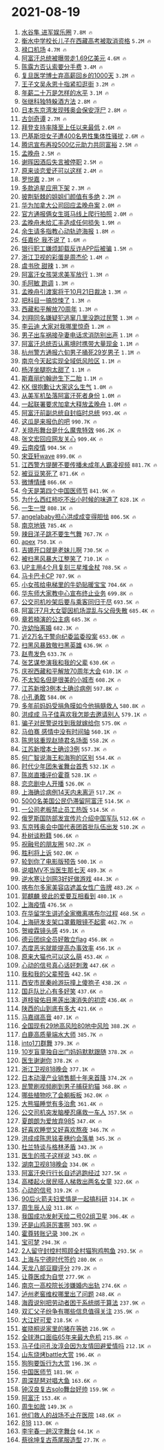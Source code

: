 # 2021-08-19

1. [水谷隼 进军娱乐圈](https://s.weibo.com/weibo?q=%E6%B0%B4%E8%B0%B7%E9%9A%BC%20%E8%BF%9B%E5%86%9B%E5%A8%B1%E4%B9%90%E5%9C%88&Refer=top) `7.8M 🔥`
1. [衡水中学校长儿子在西藏高考被取消资格](https://s.weibo.com/weibo?q=%23%E8%A1%A1%E6%B0%B4%E4%B8%AD%E5%AD%A6%E6%A0%A1%E9%95%BF%E5%84%BF%E5%AD%90%E5%9C%A8%E8%A5%BF%E8%97%8F%E9%AB%98%E8%80%83%E8%A2%AB%E5%8F%96%E6%B6%88%E8%B5%84%E6%A0%BC%23&Refer=top) `5.2M 🔥`
1. [禄口机场](https://s.weibo.com/weibo?q=%E7%A6%84%E5%8F%A3%E6%9C%BA%E5%9C%BA&Refer=top) `4.7M 🔥`
1. [阿富汗总统被曝带走1.69亿美元](https://s.weibo.com/weibo?q=%23%E9%98%BF%E5%AF%8C%E6%B1%97%E6%80%BB%E7%BB%9F%E8%A2%AB%E6%9B%9D%E5%B8%A6%E8%B5%B01.69%E4%BA%BF%E7%BE%8E%E5%85%83%23&Refer=top) `4.6M 🔥`
1. [陈露方否认索要分手费](https://s.weibo.com/weibo?q=%E9%99%88%E9%9C%B2%E6%96%B9%E5%90%A6%E8%AE%A4%E7%B4%A2%E8%A6%81%E5%88%86%E6%89%8B%E8%B4%B9&Refer=top) `3.4M 🔥`
1. [复旦医学博士弃高薪回乡的1000天](https://s.weibo.com/weibo?q=%23%E5%A4%8D%E6%97%A6%E5%8C%BB%E5%AD%A6%E5%8D%9A%E5%A3%AB%E5%BC%83%E9%AB%98%E8%96%AA%E5%9B%9E%E4%B9%A1%E7%9A%841000%E5%A4%A9%23&Refer=top) `3.2M 🔥`
1. [王子文吴永恩十指紧扣逛街](https://s.weibo.com/weibo?q=%23%E7%8E%8B%E5%AD%90%E6%96%87%E5%90%B4%E6%B0%B8%E6%81%A9%E5%8D%81%E6%8C%87%E7%B4%A7%E6%89%A3%E9%80%9B%E8%A1%97%23&Refer=top) `3.2M 🔥`
1. [年薪二十万是怎样的水平](https://s.weibo.com/weibo?q=%23%E5%B9%B4%E8%96%AA%E4%BA%8C%E5%8D%81%E4%B8%87%E6%98%AF%E6%80%8E%E6%A0%B7%E7%9A%84%E6%B0%B4%E5%B9%B3%23&Refer=top) `3.1M 🔥`
1. [张继科独特躲酒方法](https://s.weibo.com/weibo?q=%23%E5%BC%A0%E7%BB%A7%E7%A7%91%E7%8B%AC%E7%89%B9%E8%BA%B2%E9%85%92%E6%96%B9%E6%B3%95%23&Refer=top) `2.8M 🔥`
1. [日本东京湾发现残奥会保安浮尸](https://s.weibo.com/weibo?q=%23%E6%97%A5%E6%9C%AC%E4%B8%9C%E4%BA%AC%E6%B9%BE%E5%8F%91%E7%8E%B0%E6%AE%8B%E5%A5%A5%E4%BC%9A%E4%BF%9D%E5%AE%89%E6%B5%AE%E5%B0%B8%23&Refer=top) `2.8M 🔥`
1. [古剑奇谭](https://s.weibo.com/weibo?q=%E5%8F%A4%E5%89%91%E5%A5%87%E8%B0%AD&Refer=top) `2.7M 🔥`
1. [拜登支持率降至上任以来最低](https://s.weibo.com/weibo?q=%23%E6%8B%9C%E7%99%BB%E6%94%AF%E6%8C%81%E7%8E%87%E9%99%8D%E8%87%B3%E4%B8%8A%E4%BB%BB%E4%BB%A5%E6%9D%A5%E6%9C%80%E4%BD%8E%23&Refer=top) `2.6M 🔥`
1. [巴基斯坦女子遭400名男性集体性骚扰](https://s.weibo.com/weibo?q=%23%E5%B7%B4%E5%9F%BA%E6%96%AF%E5%9D%A6%E5%A5%B3%E5%AD%90%E9%81%AD400%E5%90%8D%E7%94%B7%E6%80%A7%E9%9B%86%E4%BD%93%E6%80%A7%E9%AA%9A%E6%89%B0%23&Refer=top) `2.6M 🔥`
1. [腾讯宣布再投500亿元助力共同富裕](https://s.weibo.com/weibo?q=%23%E8%85%BE%E8%AE%AF%E5%AE%A3%E5%B8%83%E5%86%8D%E6%8A%95500%E4%BA%BF%E5%85%83%E5%8A%A9%E5%8A%9B%E5%85%B1%E5%90%8C%E5%AF%8C%E8%A3%95%23&Refer=top) `2.5M 🔥`
1. [孟晚舟](https://s.weibo.com/weibo?q=%E5%AD%9F%E6%99%9A%E8%88%9F&Refer=top) `2.5M 🔥`
1. [谢晖因酒后失言被停职](https://s.weibo.com/weibo?q=%23%E8%B0%A2%E6%99%96%E5%9B%A0%E9%85%92%E5%90%8E%E5%A4%B1%E8%A8%80%E8%A2%AB%E5%81%9C%E8%81%8C%23&Refer=top) `2.5M 🔥`
1. [原来谈恋爱还可以这样](https://s.weibo.com/weibo?q=%23%E5%8E%9F%E6%9D%A5%E8%B0%88%E6%81%8B%E7%88%B1%E8%BF%98%E5%8F%AF%E4%BB%A5%E8%BF%99%E6%A0%B7%23&Refer=top) `2.4M 🔥`
1. [罗悦嘉](https://s.weibo.com/weibo?q=%E7%BD%97%E6%82%A6%E5%98%89&Refer=top) `2.3M 🔥`
1. [多款追星应用下架](https://s.weibo.com/weibo?q=%23%E5%A4%9A%E6%AC%BE%E8%BF%BD%E6%98%9F%E5%BA%94%E7%94%A8%E4%B8%8B%E6%9E%B6%23&Refer=top) `2.3M 🔥`
1. [披荆斩棘的姐姐们颜值有多绝](https://s.weibo.com/weibo?q=%23%E6%8A%AB%E8%8D%86%E6%96%A9%E6%A3%98%E7%9A%84%E5%A7%90%E5%A7%90%E4%BB%AC%E9%A2%9C%E5%80%BC%E6%9C%89%E5%A4%9A%E7%BB%9D%23&Refer=top) `2.2M 🔥`
1. [华为加拿大公司回应孟晚舟案](https://s.weibo.com/weibo?q=%23%E5%8D%8E%E4%B8%BA%E5%8A%A0%E6%8B%BF%E5%A4%A7%E5%85%AC%E5%8F%B8%E5%9B%9E%E5%BA%94%E5%AD%9F%E6%99%9A%E8%88%9F%E6%A1%88%23&Refer=top) `2.0M 🔥`
1. [官方通报俩女生斑马线上爬行拍照](https://s.weibo.com/weibo?q=%E5%AE%98%E6%96%B9%E9%80%9A%E6%8A%A5%E4%BF%A9%E5%A5%B3%E7%94%9F%E6%96%91%E9%A9%AC%E7%BA%BF%E4%B8%8A%E7%88%AC%E8%A1%8C%E6%8B%8D%E7%85%A7&Refer=top) `2.0M 🔥`
1. [孟晚舟未给汇丰造成任何损失](https://s.weibo.com/weibo?q=%23%E5%AD%9F%E6%99%9A%E8%88%9F%E6%9C%AA%E7%BB%99%E6%B1%87%E4%B8%B0%E9%80%A0%E6%88%90%E4%BB%BB%E4%BD%95%E6%8D%9F%E5%A4%B1%23&Refer=top) `1.9M 🔥`
1. [余生请多指教心动轨迹海报](https://s.weibo.com/weibo?q=%23%E4%BD%99%E7%94%9F%E8%AF%B7%E5%A4%9A%E6%8C%87%E6%95%99%E5%BF%83%E5%8A%A8%E8%BD%A8%E8%BF%B9%E6%B5%B7%E6%8A%A5%23&Refer=top) `1.8M 🔥`
1. [任嘉伦 我不说了](https://s.weibo.com/weibo?q=%E4%BB%BB%E5%98%89%E4%BC%A6%20%E6%88%91%E4%B8%8D%E8%AF%B4%E4%BA%86&Refer=top) `1.6M 🔥`
1. [银行职工嫌烦卸载反诈APP后被骗](https://s.weibo.com/weibo?q=%23%E9%93%B6%E8%A1%8C%E8%81%8C%E5%B7%A5%E5%AB%8C%E7%83%A6%E5%8D%B8%E8%BD%BD%E5%8F%8D%E8%AF%88APP%E5%90%8E%E8%A2%AB%E9%AA%97%23&Refer=top) `1.5M 🔥`
1. [浙江卫视的彩蛋是周杰伦](https://s.weibo.com/weibo?q=%E6%B5%99%E6%B1%9F%E5%8D%AB%E8%A7%86%E7%9A%84%E5%BD%A9%E8%9B%8B%E6%98%AF%E5%91%A8%E6%9D%B0%E4%BC%A6&Refer=top) `1.4M 🔥`
1. [虞书欣 甜辣](https://s.weibo.com/weibo?q=%E8%99%9E%E4%B9%A6%E6%AC%A3%20%E7%94%9C%E8%BE%A3&Refer=top) `1.3M 🔥`
1. [阿富汗女孩哭求美军放行](https://s.weibo.com/weibo?q=%23%E9%98%BF%E5%AF%8C%E6%B1%97%E5%A5%B3%E5%AD%A9%E5%93%AD%E6%B1%82%E7%BE%8E%E5%86%9B%E6%94%BE%E8%A1%8C%23&Refer=top) `1.3M 🔥`
1. [毛阿敏 跑调](https://s.weibo.com/weibo?q=%E6%AF%9B%E9%98%BF%E6%95%8F%20%E8%B7%91%E8%B0%83&Refer=top) `1.3M 🔥`
1. [孟晚舟引渡案将于10月21日裁决](https://s.weibo.com/weibo?q=%23%E5%AD%9F%E6%99%9A%E8%88%9F%E5%BC%95%E6%B8%A1%E6%A1%88%E5%B0%86%E4%BA%8E10%E6%9C%8821%E6%97%A5%E8%A3%81%E5%86%B3%23&Refer=top) `1.3M 🔥`
1. [把科目一搞惊悚了](https://s.weibo.com/weibo?q=%23%E6%8A%8A%E7%A7%91%E7%9B%AE%E4%B8%80%E6%90%9E%E6%83%8A%E6%82%9A%E4%BA%86%23&Refer=top) `1.3M 🔥`
1. [西藏和平解放70周年](https://s.weibo.com/weibo?q=%23%E8%A5%BF%E8%97%8F%E5%92%8C%E5%B9%B3%E8%A7%A3%E6%94%BE70%E5%91%A8%E5%B9%B4%23&Refer=top) `1.3M 🔥`
1. [刘翔同名嫌疑犯逃窜几里没跑过民警](https://s.weibo.com/weibo?q=%23%E5%88%98%E7%BF%94%E5%90%8C%E5%90%8D%E5%AB%8C%E7%96%91%E7%8A%AF%E9%80%83%E7%AA%9C%E5%87%A0%E9%87%8C%E6%B2%A1%E8%B7%91%E8%BF%87%E6%B0%91%E8%AD%A6%23&Refer=top) `1.3M 🔥`
1. [李云迪 大家对我哪里惊奇](https://s.weibo.com/weibo?q=%E6%9D%8E%E4%BA%91%E8%BF%AA%20%E5%A4%A7%E5%AE%B6%E5%AF%B9%E6%88%91%E5%93%AA%E9%87%8C%E6%83%8A%E5%A5%87&Refer=top) `1.2M 🔥`
1. [男子出车祸接孕妻电话求消防别出声](https://s.weibo.com/weibo?q=%23%E7%94%B7%E5%AD%90%E5%87%BA%E8%BD%A6%E7%A5%B8%E6%8E%A5%E5%AD%95%E5%A6%BB%E7%94%B5%E8%AF%9D%E6%B1%82%E6%B6%88%E9%98%B2%E5%88%AB%E5%87%BA%E5%A3%B0%23&Refer=top) `1.1M 🔥`
1. [阿富汗总统否认离境时携带大量现金](https://s.weibo.com/weibo?q=%23%E9%98%BF%E5%AF%8C%E6%B1%97%E6%80%BB%E7%BB%9F%E5%90%A6%E8%AE%A4%E7%A6%BB%E5%A2%83%E6%97%B6%E6%90%BA%E5%B8%A6%E5%A4%A7%E9%87%8F%E7%8E%B0%E9%87%91%23&Refer=top) `1.1M 🔥`
1. [杭州警方通报六旬男子捅死29岁男子](https://s.weibo.com/weibo?q=%23%E6%9D%AD%E5%B7%9E%E8%AD%A6%E6%96%B9%E9%80%9A%E6%8A%A5%E5%85%AD%E6%97%AC%E7%94%B7%E5%AD%90%E6%8D%85%E6%AD%BB29%E5%B2%81%E7%94%B7%E5%AD%90%23&Refer=top) `1.1M 🔥`
1. [南京今天起实现全域低风险区](https://s.weibo.com/weibo?q=%23%E5%8D%97%E4%BA%AC%E4%BB%8A%E5%A4%A9%E8%B5%B7%E5%AE%9E%E7%8E%B0%E5%85%A8%E5%9F%9F%E4%BD%8E%E9%A3%8E%E9%99%A9%E5%8C%BA%23&Refer=top) `1.1M 🔥`
1. [杨洋坐腿抱太甜了](https://s.weibo.com/weibo?q=%23%E6%9D%A8%E6%B4%8B%E5%9D%90%E8%85%BF%E6%8A%B1%E5%A4%AA%E7%94%9C%E4%BA%86%23&Refer=top) `1.1M 🔥`
1. [斯嘉丽约翰逊生下二胎](https://s.weibo.com/weibo?q=%23%E6%96%AF%E5%98%89%E4%B8%BD%E7%BA%A6%E7%BF%B0%E9%80%8A%E7%94%9F%E4%B8%8B%E4%BA%8C%E8%83%8E%23&Refer=top) `1.1M 🔥`
1. [KK 很抱歉让大家这么生气](https://s.weibo.com/weibo?q=KK%20%E5%BE%88%E6%8A%B1%E6%AD%89%E8%AE%A9%E5%A4%A7%E5%AE%B6%E8%BF%99%E4%B9%88%E7%94%9F%E6%B0%94&Refer=top) `1.0M 🔥`
1. [从美军机坠落阿富汗死者身份](https://s.weibo.com/weibo?q=%23%E4%BB%8E%E7%BE%8E%E5%86%9B%E6%9C%BA%E5%9D%A0%E8%90%BD%E9%98%BF%E5%AF%8C%E6%B1%97%E6%AD%BB%E8%80%85%E8%BA%AB%E4%BB%BD%23&Refer=top) `1.0M 🔥`
1. [一起联署要求加拿大释放孟晚舟](https://s.weibo.com/weibo?q=%23%E4%B8%80%E8%B5%B7%E8%81%94%E7%BD%B2%E8%A6%81%E6%B1%82%E5%8A%A0%E6%8B%BF%E5%A4%A7%E9%87%8A%E6%94%BE%E5%AD%9F%E6%99%9A%E8%88%9F%23&Refer=top) `1.0M 🔥`
1. [阿富汗前副总统自封临时总统](https://s.weibo.com/weibo?q=%23%E9%98%BF%E5%AF%8C%E6%B1%97%E5%89%8D%E5%89%AF%E6%80%BB%E7%BB%9F%E8%87%AA%E5%B0%81%E4%B8%B4%E6%97%B6%E6%80%BB%E7%BB%9F%23&Refer=top) `993.4K 🔥`
1. [这瓜是来报仇的吧](https://s.weibo.com/weibo?q=%23%E8%BF%99%E7%93%9C%E6%98%AF%E6%9D%A5%E6%8A%A5%E4%BB%87%E7%9A%84%E5%90%A7%23&Refer=top) `990.7K 🔥`
1. [关晓彤舞台是什么魔鬼特效](https://s.weibo.com/weibo?q=%E5%85%B3%E6%99%93%E5%BD%A4%E8%88%9E%E5%8F%B0%E6%98%AF%E4%BB%80%E4%B9%88%E9%AD%94%E9%AC%BC%E7%89%B9%E6%95%88&Refer=top) `986.2K 🔥`
1. [张文宏回应网友关心](https://s.weibo.com/weibo?q=%23%E5%BC%A0%E6%96%87%E5%AE%8F%E5%9B%9E%E5%BA%94%E7%BD%91%E5%8F%8B%E5%85%B3%E5%BF%83%23&Refer=top) `909.4K 🔥`
1. [云南疫情](https://s.weibo.com/weibo?q=%E4%BA%91%E5%8D%97%E7%96%AB%E6%83%85&Refer=top) `904.5K 🔥`
1. [宋亚轩wave](https://s.weibo.com/weibo?q=%E5%AE%8B%E4%BA%9A%E8%BD%A9wave&Refer=top) `899.0K 🔥`
1. [江西警方提醒不要传播未成年人霸凌视频](https://s.weibo.com/weibo?q=%23%E6%B1%9F%E8%A5%BF%E8%AD%A6%E6%96%B9%E6%8F%90%E9%86%92%E4%B8%8D%E8%A6%81%E4%BC%A0%E6%92%AD%E6%9C%AA%E6%88%90%E5%B9%B4%E4%BA%BA%E9%9C%B8%E5%87%8C%E8%A7%86%E9%A2%91%23&Refer=top) `881.7K 🔥`
1. [被豆豆笑死了](https://s.weibo.com/weibo?q=%E8%A2%AB%E8%B1%86%E8%B1%86%E7%AC%91%E6%AD%BB%E4%BA%86&Refer=top) `871.6K 🔥`
1. [微博情绪](https://s.weibo.com/weibo?q=%E5%BE%AE%E5%8D%9A%E6%83%85%E7%BB%AA&Refer=top) `866.6K 🔥`
1. [今天是第四个中国医师节](https://s.weibo.com/weibo?q=%23%E4%BB%8A%E5%A4%A9%E6%98%AF%E7%AC%AC%E5%9B%9B%E4%B8%AA%E4%B8%AD%E5%9B%BD%E5%8C%BB%E5%B8%88%E8%8A%82%23&Refer=top) `841.9K 🔥`
1. [为什么西红柿吃不出小时候的味道了](https://s.weibo.com/weibo?q=%23%E4%B8%BA%E4%BB%80%E4%B9%88%E8%A5%BF%E7%BA%A2%E6%9F%BF%E5%90%83%E4%B8%8D%E5%87%BA%E5%B0%8F%E6%97%B6%E5%80%99%E7%9A%84%E5%91%B3%E9%81%93%E4%BA%86%23&Refer=top) `828.1K 🔥`
1. [一生一世](https://s.weibo.com/weibo?q=%E4%B8%80%E7%94%9F%E4%B8%80%E4%B8%96&Refer=top) `808.1K 🔥`
1. [angelababy担心洪成成变得胆怯](https://s.weibo.com/weibo?q=%23angelababy%E6%8B%85%E5%BF%83%E6%B4%AA%E6%88%90%E6%88%90%E5%8F%98%E5%BE%97%E8%83%86%E6%80%AF%23&Refer=top) `806.5K 🔥`
1. [南京地铁](https://s.weibo.com/weibo?q=%E5%8D%97%E4%BA%AC%E5%9C%B0%E9%93%81&Refer=top) `785.4K 🔥`
1. [辣目洋子跳不要生气舞](https://s.weibo.com/weibo?q=%23%E8%BE%A3%E7%9B%AE%E6%B4%8B%E5%AD%90%E8%B7%B3%E4%B8%8D%E8%A6%81%E7%94%9F%E6%B0%94%E8%88%9E%23&Refer=top) `767.7K 🔥`
1. [apex](https://s.weibo.com/weibo?q=apex&Refer=top) `750.1K 🔥`
1. [吉娜开口就是老妹儿啊](https://s.weibo.com/weibo?q=%23%E5%90%89%E5%A8%9C%E5%BC%80%E5%8F%A3%E5%B0%B1%E6%98%AF%E8%80%81%E5%A6%B9%E5%84%BF%E5%95%8A%23&Refer=top) `730.5K 🔥`
1. [被扫黑风暴大江整笑了](https://s.weibo.com/weibo?q=%23%E8%A2%AB%E6%89%AB%E9%BB%91%E9%A3%8E%E6%9A%B4%E5%A4%A7%E6%B1%9F%E6%95%B4%E7%AC%91%E4%BA%86%23&Refer=top) `710.1K 🔥`
1. [UP主用4个月复刻三星堆金杖](https://s.weibo.com/weibo?q=%23UP%E4%B8%BB%E7%94%A84%E4%B8%AA%E6%9C%88%E5%A4%8D%E5%88%BB%E4%B8%89%E6%98%9F%E5%A0%86%E9%87%91%E6%9D%96%23&Refer=top) `708.5K 🔥`
1. [马卡巴卡CP](https://s.weibo.com/weibo?q=%E9%A9%AC%E5%8D%A1%E5%B7%B4%E5%8D%A1CP&Refer=top) `707.9K 🔥`
1. [小女孩给电梯里的牛奶贴暖宝宝](https://s.weibo.com/weibo?q=%23%E5%B0%8F%E5%A5%B3%E5%AD%A9%E7%BB%99%E7%94%B5%E6%A2%AF%E9%87%8C%E7%9A%84%E7%89%9B%E5%A5%B6%E8%B4%B4%E6%9A%96%E5%AE%9D%E5%AE%9D%23&Refer=top) `704.6K 🔥`
1. [华东师大家教中心宣布终止业务](https://s.weibo.com/weibo?q=%23%E5%8D%8E%E4%B8%9C%E5%B8%88%E5%A4%A7%E5%AE%B6%E6%95%99%E4%B8%AD%E5%BF%83%E5%AE%A3%E5%B8%83%E7%BB%88%E6%AD%A2%E4%B8%9A%E5%8A%A1%23&Refer=top) `699.8K 🔥`
1. [公交司机吵架后要与乘客同归于尽](https://s.weibo.com/weibo?q=%23%E5%85%AC%E4%BA%A4%E5%8F%B8%E6%9C%BA%E5%90%B5%E6%9E%B6%E5%90%8E%E8%A6%81%E4%B8%8E%E4%B9%98%E5%AE%A2%E5%90%8C%E5%BD%92%E4%BA%8E%E5%B0%BD%23&Refer=top) `693.5K 🔥`
1. [阿富汗7月大女婴因机场混乱与父母失散](https://s.weibo.com/weibo?q=%23%E9%98%BF%E5%AF%8C%E6%B1%977%E6%9C%88%E5%A4%A7%E5%A5%B3%E5%A9%B4%E5%9B%A0%E6%9C%BA%E5%9C%BA%E6%B7%B7%E4%B9%B1%E4%B8%8E%E7%88%B6%E6%AF%8D%E5%A4%B1%E6%95%A3%23&Refer=top) `685.4K 🔥`
1. [章若楠演的公主病](https://s.weibo.com/weibo?q=%23%E7%AB%A0%E8%8B%A5%E6%A5%A0%E6%BC%94%E7%9A%84%E5%85%AC%E4%B8%BB%E7%97%85%23&Refer=top) `685.3K 🔥`
1. [许幼怡离婚](https://s.weibo.com/weibo?q=%23%E8%AE%B8%E5%B9%BC%E6%80%A1%E7%A6%BB%E5%A9%9A%23&Refer=top) `682.3K 🔥`
1. [近2万名干警向纪委监委投案](https://s.weibo.com/weibo?q=%E8%BF%912%E4%B8%87%E5%90%8D%E5%B9%B2%E8%AD%A6%E5%90%91%E7%BA%AA%E5%A7%94%E7%9B%91%E5%A7%94%E6%8A%95%E6%A1%88&Refer=top) `653.0K 🔥`
1. [扫黑风暴致敬扫黑英雄](https://s.weibo.com/weibo?q=%23%E6%89%AB%E9%BB%91%E9%A3%8E%E6%9A%B4%E8%87%B4%E6%95%AC%E6%89%AB%E9%BB%91%E8%8B%B1%E9%9B%84%23&Refer=top) `636.9K 🔥`
1. [赵粤发色](https://s.weibo.com/weibo?q=%23%E8%B5%B5%E7%B2%A4%E5%8F%91%E8%89%B2%23&Refer=top) `633.7K 🔥`
1. [张艺谋参演我和我的父辈](https://s.weibo.com/weibo?q=%23%E5%BC%A0%E8%89%BA%E8%B0%8B%E5%8F%82%E6%BC%94%E6%88%91%E5%92%8C%E6%88%91%E7%9A%84%E7%88%B6%E8%BE%88%23&Refer=top) `630.6K 🔥`
1. [庆祝西藏和平解放70周年大会](https://s.weibo.com/weibo?q=%23%E5%BA%86%E7%A5%9D%E8%A5%BF%E8%97%8F%E5%92%8C%E5%B9%B3%E8%A7%A3%E6%94%BE70%E5%91%A8%E5%B9%B4%E5%A4%A7%E4%BC%9A%23&Refer=top) `610.1K 🔥`
1. [不太知名但是很美的小城市](https://s.weibo.com/weibo?q=%23%E4%B8%8D%E5%A4%AA%E7%9F%A5%E5%90%8D%E4%BD%86%E6%98%AF%E5%BE%88%E7%BE%8E%E7%9A%84%E5%B0%8F%E5%9F%8E%E5%B8%82%23&Refer=top) `608.2K 🔥`
1. [江苏新增3例本土确诊病例](https://s.weibo.com/weibo?q=%E6%B1%9F%E8%8B%8F%E6%96%B0%E5%A2%9E3%E4%BE%8B%E6%9C%AC%E5%9C%9F%E7%A1%AE%E8%AF%8A%E7%97%85%E4%BE%8B&Refer=top) `597.8K 🔥`
1. [小孔勇敢](https://s.weibo.com/weibo?q=%23%E5%B0%8F%E5%AD%94%E5%8B%87%E6%95%A2%23&Refer=top) `584.0K 🔥`
1. [多年前妈妈受捐角膜如今他捐髓救人](https://s.weibo.com/weibo?q=%23%E5%A4%9A%E5%B9%B4%E5%89%8D%E5%A6%88%E5%A6%88%E5%8F%97%E6%8D%90%E8%A7%92%E8%86%9C%E5%A6%82%E4%BB%8A%E4%BB%96%E6%8D%90%E9%AB%93%E6%95%91%E4%BA%BA%23&Refer=top) `580.8K 🔥`
1. [洪成成 马子佳喜欢我怎能去邀请别人](https://s.weibo.com/weibo?q=%E6%B4%AA%E6%88%90%E6%88%90%20%E9%A9%AC%E5%AD%90%E4%BD%B3%E5%96%9C%E6%AC%A2%E6%88%91%E6%80%8E%E8%83%BD%E5%8E%BB%E9%82%80%E8%AF%B7%E5%88%AB%E4%BA%BA&Refer=top) `579.1K 🔥`
1. [骗子对民警说找到我就嫁给你](https://s.weibo.com/weibo?q=%E9%AA%97%E5%AD%90%E5%AF%B9%E6%B0%91%E8%AD%A6%E8%AF%B4%E6%89%BE%E5%88%B0%E6%88%91%E5%B0%B1%E5%AB%81%E7%BB%99%E4%BD%A0&Refer=top) `575.0K 🔥`
1. [马伯骞 感情中没有时间轴](https://s.weibo.com/weibo?q=%E9%A9%AC%E4%BC%AF%E9%AA%9E%20%E6%84%9F%E6%83%85%E4%B8%AD%E6%B2%A1%E6%9C%89%E6%97%B6%E9%97%B4%E8%BD%B4&Refer=top) `560.1K 🔥`
1. [陈思铭重现赵琦君名场面](https://s.weibo.com/weibo?q=%23%E9%99%88%E6%80%9D%E9%93%AD%E9%87%8D%E7%8E%B0%E8%B5%B5%E7%90%A6%E5%90%9B%E5%90%8D%E5%9C%BA%E9%9D%A2%23&Refer=top) `558.2K 🔥`
1. [江苏新增本土确诊3例](https://s.weibo.com/weibo?q=%23%E6%B1%9F%E8%8B%8F%E6%96%B0%E5%A2%9E%E6%9C%AC%E5%9C%9F%E7%A1%AE%E8%AF%8A3%E4%BE%8B%23&Refer=top) `557.3K 🔥`
1. [何广智说海王和海狗的区别](https://s.weibo.com/weibo?q=%23%E4%BD%95%E5%B9%BF%E6%99%BA%E8%AF%B4%E6%B5%B7%E7%8E%8B%E5%92%8C%E6%B5%B7%E7%8B%97%E7%9A%84%E5%8C%BA%E5%88%AB%23&Refer=top) `554.4K 🔥`
1. [时代少年团朱雀舞台首秀](https://s.weibo.com/weibo?q=%23%E6%97%B6%E4%BB%A3%E5%B0%91%E5%B9%B4%E5%9B%A2%E6%9C%B1%E9%9B%80%E8%88%9E%E5%8F%B0%E9%A6%96%E7%A7%80%23&Refer=top) `532.1K 🔥`
1. [陈岚直播评价霍尊](https://s.weibo.com/weibo?q=%23%E9%99%88%E5%B2%9A%E7%9B%B4%E6%92%AD%E8%AF%84%E4%BB%B7%E9%9C%8D%E5%B0%8A%23&Refer=top) `528.1K 🔥`
1. [恋恋剧中人开播](https://s.weibo.com/weibo?q=%23%E6%81%8B%E6%81%8B%E5%89%A7%E4%B8%AD%E4%BA%BA%E5%BC%80%E6%92%AD%23&Refer=top) `526.0K 🔥`
1. [上海确诊病例14天内未离沪](https://s.weibo.com/weibo?q=%23%E4%B8%8A%E6%B5%B7%E7%A1%AE%E8%AF%8A%E7%97%85%E4%BE%8B14%E5%A4%A9%E5%86%85%E6%9C%AA%E7%A6%BB%E6%B2%AA%23&Refer=top) `517.2K 🔥`
1. [5000名美国公民仍滞留阿富汗](https://s.weibo.com/weibo?q=%235000%E5%90%8D%E7%BE%8E%E5%9B%BD%E5%85%AC%E6%B0%91%E4%BB%8D%E6%BB%9E%E7%95%99%E9%98%BF%E5%AF%8C%E6%B1%97%23&Refer=top) `514.5K 🔥`
1. [一公司老板禁止员工热饭](https://s.weibo.com/weibo?q=%23%E4%B8%80%E5%85%AC%E5%8F%B8%E8%80%81%E6%9D%BF%E7%A6%81%E6%AD%A2%E5%91%98%E5%B7%A5%E7%83%AD%E9%A5%AD%23&Refer=top) `514.5K 🔥`
1. [俄罗斯国防部发宣传片介绍中国军队](https://s.weibo.com/weibo?q=%23%E4%BF%84%E7%BD%97%E6%96%AF%E5%9B%BD%E9%98%B2%E9%83%A8%E5%8F%91%E5%AE%A3%E4%BC%A0%E7%89%87%E4%BB%8B%E7%BB%8D%E4%B8%AD%E5%9B%BD%E5%86%9B%E9%98%9F%23&Refer=top) `512.6K 🔥`
1. [东京残奥会中国代表团首批队伍出发](https://s.weibo.com/weibo?q=%23%E4%B8%9C%E4%BA%AC%E6%AE%8B%E5%A5%A5%E4%BC%9A%E4%B8%AD%E5%9B%BD%E4%BB%A3%E8%A1%A8%E5%9B%A2%E9%A6%96%E6%89%B9%E9%98%9F%E4%BC%8D%E5%87%BA%E5%8F%91%23&Refer=top) `510.2K 🔥`
1. [朴树谈粉籍](https://s.weibo.com/weibo?q=%23%E6%9C%B4%E6%A0%91%E8%B0%88%E7%B2%89%E7%B1%8D%23&Refer=top) `506.6K 🔥`
1. [祝融号的朋友圈](https://s.weibo.com/weibo?q=%23%E7%A5%9D%E8%9E%8D%E5%8F%B7%E7%9A%84%E6%9C%8B%E5%8F%8B%E5%9C%88%23&Refer=top) `502.2K 🔥`
1. [胜利将上诉](https://s.weibo.com/weibo?q=%23%E8%83%9C%E5%88%A9%E5%B0%86%E4%B8%8A%E8%AF%89%23&Refer=top) `502.0K 🔥`
1. [轮到你了电影版预告](https://s.weibo.com/weibo?q=%E8%BD%AE%E5%88%B0%E4%BD%A0%E4%BA%86%E7%94%B5%E5%BD%B1%E7%89%88%E9%A2%84%E5%91%8A&Refer=top) `500.1K 🔥`
1. [说唱MV不当医生那七天](https://s.weibo.com/weibo?q=%23%E8%AF%B4%E5%94%B1MV%E4%B8%8D%E5%BD%93%E5%8C%BB%E7%94%9F%E9%82%A3%E4%B8%83%E5%A4%A9%23&Refer=top) `489.3K 🔥`
1. [逆水寒让剑网3好好做游戏](https://s.weibo.com/weibo?q=%23%E9%80%86%E6%B0%B4%E5%AF%92%E8%AE%A9%E5%89%91%E7%BD%913%E5%A5%BD%E5%A5%BD%E5%81%9A%E6%B8%B8%E6%88%8F%23&Refer=top) `484.3K 🔥`
1. [喀布尔多家美容店遮盖女性广告牌](https://s.weibo.com/weibo?q=%23%E5%96%80%E5%B8%83%E5%B0%94%E5%A4%9A%E5%AE%B6%E7%BE%8E%E5%AE%B9%E5%BA%97%E9%81%AE%E7%9B%96%E5%A5%B3%E6%80%A7%E5%B9%BF%E5%91%8A%E7%89%8C%23&Refer=top) `483.2K 🔥`
1. [郭麒麟 彼此的爱要互相看到](https://s.weibo.com/weibo?q=%E9%83%AD%E9%BA%92%E9%BA%9F%20%E5%BD%BC%E6%AD%A4%E7%9A%84%E7%88%B1%E8%A6%81%E4%BA%92%E7%9B%B8%E7%9C%8B%E5%88%B0&Refer=top) `480.1K 🔥`
1. [上海疫情](https://s.weibo.com/weibo?q=%E4%B8%8A%E6%B5%B7%E7%96%AB%E6%83%85&Refer=top) `476.5K 🔥`
1. [在华留学生讲述全家撤离喀布尔过程](https://s.weibo.com/weibo?q=%23%E5%9C%A8%E5%8D%8E%E7%95%99%E5%AD%A6%E7%94%9F%E8%AE%B2%E8%BF%B0%E5%85%A8%E5%AE%B6%E6%92%A4%E7%A6%BB%E5%96%80%E5%B8%83%E5%B0%94%E8%BF%87%E7%A8%8B%23&Refer=top) `468.5K 🔥`
1. [上海研发支架口罩戴眼镜不起雾](https://s.weibo.com/weibo?q=%23%E4%B8%8A%E6%B5%B7%E7%A0%94%E5%8F%91%E6%94%AF%E6%9E%B6%E5%8F%A3%E7%BD%A9%E6%88%B4%E7%9C%BC%E9%95%9C%E4%B8%8D%E8%B5%B7%E9%9B%BE%23&Refer=top) `462.7K 🔥`
1. [贺峻霖镜头感](https://s.weibo.com/weibo?q=%E8%B4%BA%E5%B3%BB%E9%9C%96%E9%95%9C%E5%A4%B4%E6%84%9F&Refer=top) `459.1K 🔥`
1. [德云团综全员好敢立flag](https://s.weibo.com/weibo?q=%23%E5%BE%B7%E4%BA%91%E5%9B%A2%E7%BB%BC%E5%85%A8%E5%91%98%E5%A5%BD%E6%95%A2%E7%AB%8Bflag%23&Refer=top) `456.8K 🔥`
1. [态度恶劣就能提高办事效率](https://s.weibo.com/weibo?q=%23%E6%80%81%E5%BA%A6%E6%81%B6%E5%8A%A3%E5%B0%B1%E8%83%BD%E6%8F%90%E9%AB%98%E5%8A%9E%E4%BA%8B%E6%95%88%E7%8E%87%23&Refer=top) `456.1K 🔥`
1. [原来大猫也可以这么萌](https://s.weibo.com/weibo?q=%23%E5%8E%9F%E6%9D%A5%E5%A4%A7%E7%8C%AB%E4%B9%9F%E5%8F%AF%E4%BB%A5%E8%BF%99%E4%B9%88%E8%90%8C%23&Refer=top) `453.4K 🔥`
1. [心动的信号真心话好刺激](https://s.weibo.com/weibo?q=%23%E5%BF%83%E5%8A%A8%E7%9A%84%E4%BF%A1%E5%8F%B7%E7%9C%9F%E5%BF%83%E8%AF%9D%E5%A5%BD%E5%88%BA%E6%BF%80%23&Refer=top) `447.6K 🔥`
1. [我和我的父辈预告](https://s.weibo.com/weibo?q=%23%E6%88%91%E5%92%8C%E6%88%91%E7%9A%84%E7%88%B6%E8%BE%88%E9%A2%84%E5%91%8A%23&Refer=top) `442.5K 🔥`
1. [西安市民秦岭游玩撞上傻狍子](https://s.weibo.com/weibo?q=%23%E8%A5%BF%E5%AE%89%E5%B8%82%E6%B0%91%E7%A7%A6%E5%B2%AD%E6%B8%B8%E7%8E%A9%E6%92%9E%E4%B8%8A%E5%82%BB%E7%8B%8D%E5%AD%90%23&Refer=top) `438.2K 🔥`
1. [国乒队比心有多好笑](https://s.weibo.com/weibo?q=%23%E5%9B%BD%E4%B9%92%E9%98%9F%E6%AF%94%E5%BF%83%E6%9C%89%E5%A4%9A%E5%A5%BD%E7%AC%91%23&Refer=top) `437.6K 🔥`
1. [道枝骏佑目黑莲出演消失的初恋](https://s.weibo.com/weibo?q=%23%E9%81%93%E6%9E%9D%E9%AA%8F%E4%BD%91%E7%9B%AE%E9%BB%91%E8%8E%B2%E5%87%BA%E6%BC%94%E6%B6%88%E5%A4%B1%E7%9A%84%E5%88%9D%E6%81%8B%23&Refer=top) `436.4K 🔥`
1. [陕西的山到底有多大](https://s.weibo.com/weibo?q=%23%E9%99%95%E8%A5%BF%E7%9A%84%E5%B1%B1%E5%88%B0%E5%BA%95%E6%9C%89%E5%A4%9A%E5%A4%A7%23&Refer=top) `421.6K 🔥`
1. [马嘉祺高音](https://s.weibo.com/weibo?q=%23%E9%A9%AC%E5%98%89%E7%A5%BA%E9%AB%98%E9%9F%B3%23&Refer=top) `407.1K 🔥`
1. [全国现有29地高风险80地中风险](https://s.weibo.com/weibo?q=%23%E5%85%A8%E5%9B%BD%E7%8E%B0%E6%9C%8929%E5%9C%B0%E9%AB%98%E9%A3%8E%E9%99%A980%E5%9C%B0%E4%B8%AD%E9%A3%8E%E9%99%A9%23&Refer=top) `388.2K 🔥`
1. [白鹿高质量端水大师](https://s.weibo.com/weibo?q=%23%E7%99%BD%E9%B9%BF%E9%AB%98%E8%B4%A8%E9%87%8F%E7%AB%AF%E6%B0%B4%E5%A4%A7%E5%B8%88%23&Refer=top) `385.7K 🔥`
1. [into1刀群舞](https://s.weibo.com/weibo?q=%23into1%E5%88%80%E7%BE%A4%E8%88%9E%23&Refer=top) `379.3K 🔥`
1. [10岁盲童独自出门妈妈默默跟随](https://s.weibo.com/weibo?q=%2310%E5%B2%81%E7%9B%B2%E7%AB%A5%E7%8B%AC%E8%87%AA%E5%87%BA%E9%97%A8%E5%A6%88%E5%A6%88%E9%BB%98%E9%BB%98%E8%B7%9F%E9%9A%8F%23&Refer=top) `378.2K 🔥`
1. [医生谢谢你](https://s.weibo.com/weibo?q=%23%E5%8C%BB%E7%94%9F%E8%B0%A2%E8%B0%A2%E4%BD%A0%23&Refer=top) `378.2K 🔥`
1. [浙江卫视818晚会](https://s.weibo.com/weibo?q=%E6%B5%99%E6%B1%9F%E5%8D%AB%E8%A7%86818%E6%99%9A%E4%BC%9A&Refer=top) `377.1K 🔥`
1. [日本动漫产业销售额十年来首降](https://s.weibo.com/weibo?q=%23%E6%97%A5%E6%9C%AC%E5%8A%A8%E6%BC%AB%E4%BA%A7%E4%B8%9A%E9%94%80%E5%94%AE%E9%A2%9D%E5%8D%81%E5%B9%B4%E6%9D%A5%E9%A6%96%E9%99%8D%23&Refer=top) `374.2K 🔥`
1. [民警刷视频刷到男子捕获豹猫](https://s.weibo.com/weibo?q=%23%E6%B0%91%E8%AD%A6%E5%88%B7%E8%A7%86%E9%A2%91%E5%88%B7%E5%88%B0%E7%94%B7%E5%AD%90%E6%8D%95%E8%8E%B7%E8%B1%B9%E7%8C%AB%23&Refer=top) `368.8K 🔥`
1. [哪些植物吃了会躺板板](https://s.weibo.com/weibo?q=%23%E5%93%AA%E4%BA%9B%E6%A4%8D%E7%89%A9%E5%90%83%E4%BA%86%E4%BC%9A%E8%BA%BA%E6%9D%BF%E6%9D%BF%23&Refer=top) `362.0K 🔥`
1. [大熊猫睡觉有多治愈](https://s.weibo.com/weibo?q=%23%E5%A4%A7%E7%86%8A%E7%8C%AB%E7%9D%A1%E8%A7%89%E6%9C%89%E5%A4%9A%E6%B2%BB%E6%84%88%23&Refer=top) `361.4K 🔥`
1. [公交司机突发脑梗忍痛救一车人](https://s.weibo.com/weibo?q=%E5%85%AC%E4%BA%A4%E5%8F%B8%E6%9C%BA%E7%AA%81%E5%8F%91%E8%84%91%E6%A2%97%E5%BF%8D%E7%97%9B%E6%95%91%E4%B8%80%E8%BD%A6%E4%BA%BA&Refer=top) `357.5K 🔥`
1. [夏朗朗为爱放弃985](https://s.weibo.com/weibo?q=%23%E5%A4%8F%E6%9C%97%E6%9C%97%E4%B8%BA%E7%88%B1%E6%94%BE%E5%BC%83985%23&Refer=top) `347.4K 🔥`
1. [好喜欢睡觉又好喜欢熬夜](https://s.weibo.com/weibo?q=%23%E5%A5%BD%E5%96%9C%E6%AC%A2%E7%9D%A1%E8%A7%89%E5%8F%88%E5%A5%BD%E5%96%9C%E6%AC%A2%E7%86%AC%E5%A4%9C%23&Refer=top) `346.7K 🔥`
1. [洪成成陈思铭麦穗约会落单](https://s.weibo.com/weibo?q=%E6%B4%AA%E6%88%90%E6%88%90%E9%99%88%E6%80%9D%E9%93%AD%E9%BA%A6%E7%A9%97%E7%BA%A6%E4%BC%9A%E8%90%BD%E5%8D%95&Refer=top) `345.3K 🔥`
1. [杜兰特谈与格林矛盾](https://s.weibo.com/weibo?q=%23%E6%9D%9C%E5%85%B0%E7%89%B9%E8%B0%88%E4%B8%8E%E6%A0%BC%E6%9E%97%E7%9F%9B%E7%9B%BE%23&Refer=top) `343.3K 🔥`
1. [医生的孩子这样说](https://s.weibo.com/weibo?q=%23%E5%8C%BB%E7%94%9F%E7%9A%84%E5%AD%A9%E5%AD%90%E8%BF%99%E6%A0%B7%E8%AF%B4%23&Refer=top) `343.0K 🔥`
1. [湖南卫视818晚会](https://s.weibo.com/weibo?q=%E6%B9%96%E5%8D%97%E5%8D%AB%E8%A7%86818%E6%99%9A%E4%BC%9A&Refer=top) `334.0K 🔥`
1. [阿富汗央行行长自述逃跑经过](https://s.weibo.com/weibo?q=%23%E9%98%BF%E5%AF%8C%E6%B1%97%E5%A4%AE%E8%A1%8C%E8%A1%8C%E9%95%BF%E8%87%AA%E8%BF%B0%E9%80%83%E8%B7%91%E7%BB%8F%E8%BF%87%23&Refer=top) `327.5K 🔥`
1. [高楼起火居民搭人梯救出两名女童](https://s.weibo.com/weibo?q=%23%E9%AB%98%E6%A5%BC%E8%B5%B7%E7%81%AB%E5%B1%85%E6%B0%91%E6%90%AD%E4%BA%BA%E6%A2%AF%E6%95%91%E5%87%BA%E4%B8%A4%E5%90%8D%E5%A5%B3%E7%AB%A5%23&Refer=top) `322.6K 🔥`
1. [心动的信号](https://s.weibo.com/weibo?q=%E5%BF%83%E5%8A%A8%E7%9A%84%E4%BF%A1%E5%8F%B7&Refer=top) `319.2K 🔥`
1. [90后火箭夫妇爱情是一起搞科研](https://s.weibo.com/weibo?q=%2390%E5%90%8E%E7%81%AB%E7%AE%AD%E5%A4%AB%E5%A6%87%E7%88%B1%E6%83%85%E6%98%AF%E4%B8%80%E8%B5%B7%E6%90%9E%E7%A7%91%E7%A0%94%23&Refer=top) `314.1K 🔥`
1. [周生辰人设](https://s.weibo.com/weibo?q=%23%E5%91%A8%E7%94%9F%E8%BE%B0%E4%BA%BA%E8%AE%BE%23&Refer=top) `311.8K 🔥`
1. [我国成功发射天绘二号02组卫星](https://s.weibo.com/weibo?q=%23%E6%88%91%E5%9B%BD%E6%88%90%E5%8A%9F%E5%8F%91%E5%B0%84%E5%A4%A9%E7%BB%98%E4%BA%8C%E5%8F%B702%E7%BB%84%E5%8D%AB%E6%98%9F%23&Refer=top) `306.4K 🔥`
1. [还是山鸡哥厉害啊](https://s.weibo.com/weibo?q=%23%E8%BF%98%E6%98%AF%E5%B1%B1%E9%B8%A1%E5%93%A5%E5%8E%89%E5%AE%B3%E5%95%8A%23&Refer=top) `303.9K 🔥`
1. [霍尊转账记录](https://s.weibo.com/weibo?q=%23%E9%9C%8D%E5%B0%8A%E8%BD%AC%E8%B4%A6%E8%AE%B0%E5%BD%95%23&Refer=top) `300.2K 🔥`
1. [宝可梦](https://s.weibo.com/weibo?q=%E5%AE%9D%E5%8F%AF%E6%A2%A6&Refer=top) `294.3K 🔥`
1. [2人留守封控村照顾全村猫狗鸡鸭鱼](https://s.weibo.com/weibo?q=%232%E4%BA%BA%E7%95%99%E5%AE%88%E5%B0%81%E6%8E%A7%E6%9D%91%E7%85%A7%E9%A1%BE%E5%85%A8%E6%9D%91%E7%8C%AB%E7%8B%97%E9%B8%A1%E9%B8%AD%E9%B1%BC%23&Refer=top) `293.5K 🔥`
1. [上海与宁德时代签约](https://s.weibo.com/weibo?q=%23%E4%B8%8A%E6%B5%B7%E4%B8%8E%E5%AE%81%E5%BE%B7%E6%97%B6%E4%BB%A3%E7%AD%BE%E7%BA%A6%23&Refer=top) `280.0K 🔥`
1. [天龙八部豆瓣评分](https://s.weibo.com/weibo?q=%23%E5%A4%A9%E9%BE%99%E5%85%AB%E9%83%A8%E8%B1%86%E7%93%A3%E8%AF%84%E5%88%86%23&Refer=top) `279.2K 🔥`
1. [让尊医成为自觉](https://s.weibo.com/weibo?q=%23%E8%AE%A9%E5%B0%8A%E5%8C%BB%E6%88%90%E4%B8%BA%E8%87%AA%E8%A7%89%23&Refer=top) `277.9K 🔥`
1. [南京一高校院长涉嫌婚内出轨](https://s.weibo.com/weibo?q=%23%E5%8D%97%E4%BA%AC%E4%B8%80%E9%AB%98%E6%A0%A1%E9%99%A2%E9%95%BF%E6%B6%89%E5%AB%8C%E5%A9%9A%E5%86%85%E5%87%BA%E8%BD%A8%23&Refer=top) `274.6K 🔥`
1. [泸州老窖维权哪里出了问题](https://s.weibo.com/weibo?q=%23%E6%B3%B8%E5%B7%9E%E8%80%81%E7%AA%96%E7%BB%B4%E6%9D%83%E5%93%AA%E9%87%8C%E5%87%BA%E4%BA%86%E9%97%AE%E9%A2%98%23&Refer=top) `248.4K 🔥`
1. [海霞说别把劳动者困于系统绑于算法](https://s.weibo.com/weibo?q=%E6%B5%B7%E9%9C%9E%E8%AF%B4%E5%88%AB%E6%8A%8A%E5%8A%B3%E5%8A%A8%E8%80%85%E5%9B%B0%E4%BA%8E%E7%B3%BB%E7%BB%9F%E7%BB%91%E4%BA%8E%E7%AE%97%E6%B3%95&Refer=top) `237.9K 🔥`
1. [双汇父子纷争有哪些信息值得关注](https://s.weibo.com/weibo?q=%23%E5%8F%8C%E6%B1%87%E7%88%B6%E5%AD%90%E7%BA%B7%E4%BA%89%E6%9C%89%E5%93%AA%E4%BA%9B%E4%BF%A1%E6%81%AF%E5%80%BC%E5%BE%97%E5%85%B3%E6%B3%A8%23&Refer=top) `235.9K 🔥`
1. [大江好可爱](https://s.weibo.com/weibo?q=%E5%A4%A7%E6%B1%9F%E5%A5%BD%E5%8F%AF%E7%88%B1&Refer=top) `218.5K 🔥`
1. [崔晓桐说家里的猪在等她](https://s.weibo.com/weibo?q=%23%E5%B4%94%E6%99%93%E6%A1%90%E8%AF%B4%E5%AE%B6%E9%87%8C%E7%9A%84%E7%8C%AA%E5%9C%A8%E7%AD%89%E5%A5%B9%23&Refer=top) `216.9K 🔥`
1. [全球港口面临65年来最大危机](https://s.weibo.com/weibo?q=%23%E5%85%A8%E7%90%83%E6%B8%AF%E5%8F%A3%E9%9D%A2%E4%B8%B465%E5%B9%B4%E6%9D%A5%E6%9C%80%E5%A4%A7%E5%8D%B1%E6%9C%BA%23&Refer=top) `215.8K 🔥`
1. [马子佳问孔汝淳会因为友情回避爱情吗](https://s.weibo.com/weibo?q=%23%E9%A9%AC%E5%AD%90%E4%BD%B3%E9%97%AE%E5%AD%94%E6%B1%9D%E6%B7%B3%E4%BC%9A%E5%9B%A0%E4%B8%BA%E5%8F%8B%E6%83%85%E5%9B%9E%E9%81%BF%E7%88%B1%E6%83%85%E5%90%97%23&Refer=top) `212.1K 🔥`
1. [山东烧烤battle大赏](https://s.weibo.com/weibo?q=%E5%B1%B1%E4%B8%9C%E7%83%A7%E7%83%A4battle%E5%A4%A7%E8%B5%8F&Refer=top) `196.4K 🔥`
1. [狗狗要饭行为大赏](https://s.weibo.com/weibo?q=%23%E7%8B%97%E7%8B%97%E8%A6%81%E9%A5%AD%E8%A1%8C%E4%B8%BA%E5%A4%A7%E8%B5%8F%23&Refer=top) `196.3K 🔥`
1. [中国医师节](https://s.weibo.com/weibo?q=%23%E4%B8%AD%E5%9B%BD%E5%8C%BB%E5%B8%88%E8%8A%82%23&Refer=top) `181.9K 🔥`
1. [周深琵琶对唱大鱼](https://s.weibo.com/weibo?q=%23%E5%91%A8%E6%B7%B1%E7%90%B5%E7%90%B6%E5%AF%B9%E5%94%B1%E5%A4%A7%E9%B1%BC%23&Refer=top) `163.6K 🔥`
1. [钟汉良复古solo舞台好帅](https://s.weibo.com/weibo?q=%23%E9%92%9F%E6%B1%89%E8%89%AF%E5%A4%8D%E5%8F%A4solo%E8%88%9E%E5%8F%B0%E5%A5%BD%E5%B8%85%23&Refer=top) `159.9K 🔥`
1. [阿富汗](https://s.weibo.com/weibo?q=%E9%98%BF%E5%AF%8C%E6%B1%97&Refer=top) `153.4K 🔥`
1. [周生如故](https://s.weibo.com/weibo?q=%E5%91%A8%E7%94%9F%E5%A6%82%E6%95%85&Refer=top) `149.3K 🔥`
1. [他们救人的战场不止在医院](https://s.weibo.com/weibo?q=%23%E4%BB%96%E4%BB%AC%E6%95%91%E4%BA%BA%E7%9A%84%E6%88%98%E5%9C%BA%E4%B8%8D%E6%AD%A2%E5%9C%A8%E5%8C%BB%E9%99%A2%23&Refer=top) `148.6K 🔥`
1. [818](https://s.weibo.com/weibo?q=818&Refer=top) `113.0K 🔥`
1. [李宇春一趟汉字舞台](https://s.weibo.com/weibo?q=%E6%9D%8E%E5%AE%87%E6%98%A5%E4%B8%80%E8%B6%9F%E6%B1%89%E5%AD%97%E8%88%9E%E5%8F%B0&Refer=top) `64.1K 🔥`
1. [蔡徐坤复古燕尾服造型](https://s.weibo.com/weibo?q=%23%E8%94%A1%E5%BE%90%E5%9D%A4%E5%A4%8D%E5%8F%A4%E7%87%95%E5%B0%BE%E6%9C%8D%E9%80%A0%E5%9E%8B%23&Refer=top) `27.7K 🔥`
